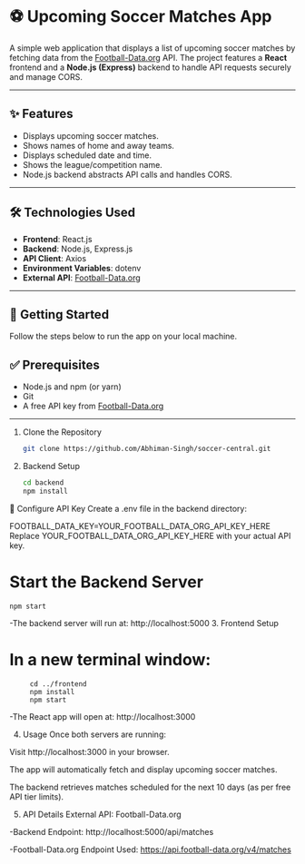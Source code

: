 # ⚽ Upcoming Soccer Matches App

A simple web application that displays a list of upcoming soccer matches by fetching data from the [Football-Data.org](https://www.football-data.org/) API. The project features a **React** frontend and a **Node.js (Express)** backend to handle API requests securely and manage CORS.

---

## ✨ Features

- Displays upcoming soccer matches.
- Shows names of home and away teams.
- Displays scheduled date and time.
- Shows the league/competition name.
- Node.js backend abstracts API calls and handles CORS.

---

## 🛠️ Technologies Used

- **Frontend**: React.js  
- **Backend**: Node.js, Express.js  
- **API Client**: Axios  
- **Environment Variables**: dotenv  
- **External API**: [Football-Data.org](https://www.football-data.org/)

---

## 🚀 Getting Started

Follow the steps below to run the app on your local machine.

## ✅ Prerequisites

- Node.js and npm (or yarn)
- Git
- A free API key from [Football-Data.org](https://www.football-data.org/client/register)

---

1. Clone the Repository
   ```bash
   git clone https://github.com/Abhiman-Singh/soccer-central.git


 2. Backend Setup
    ```bash
    cd backend
    npm install
🔐 Configure API Key
Create a .env file in the backend directory:

FOOTBALL_DATA_KEY=YOUR_FOOTBALL_DATA_ORG_API_KEY_HERE
Replace YOUR_FOOTBALL_DATA_ORG_API_KEY_HERE with your actual API key.

# Start the Backend Server

    npm start
-The backend server will run at: http://localhost:5000
3. Frontend Setup
   # In a new terminal window:
   
         cd ../frontend
         npm install
         npm start
-The React app will open at: http://localhost:3000

4. Usage
Once both servers are running:

Visit http://localhost:3000 in your browser.

The app will automatically fetch and display upcoming soccer matches.

The backend retrieves matches scheduled for the next 10 days (as per free API tier limits).

5. API Details
External API: Football-Data.org

-Backend Endpoint: http://localhost:5000/api/matches

-Football-Data.org Endpoint Used: https://api.football-data.org/v4/matches

